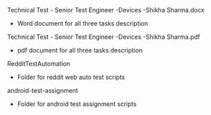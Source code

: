 Technical Test - Senior Test Engineer -Devices -Shikha Sharma.docx 
 - Word document for all three tasks description

Technical Test - Senior Test Engineer -Devices -Shikha Sharma.pdf
 - pdf document for all three tasks description

RedditTestAutomation 
 - Folder for reddit web auto test scripts

android-test-assignment
 - Folder for android test assignment scripts
